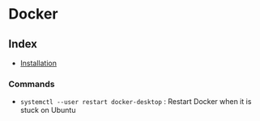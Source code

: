 # Docker

## Index

- [Installation](./installation.md)

### Commands

- `systemctl --user restart docker-desktop` : Restart Docker when it is stuck on Ubuntu